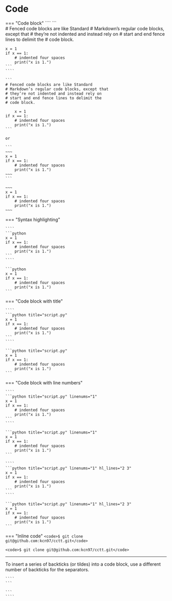 # Code

=== "Code block"
    ````
    ```  
    # Fenced code blocks are like Standard
    # Markdown’s regular code blocks, except that
    # they’re not indented and instead rely on
    # start and end fence lines to delimit the
    # code block.
    
    x = 1
    if x == 1:
        # indented four spaces
        print("x is 1.")
    ```
    ````

    ``` 
    # Fenced code blocks are like Standard
    # Markdown’s regular code blocks, except that
    # they’re not indented and instead rely on
    # start and end fence lines to delimit the
    # code block.
    
        x = 1
    if x == 1:
        # indented four spaces
        print("x is 1.")
    ```
    
    or

    ```
    ~~~
    x = 1
    if x == 1:
        # indented four spaces
        print("x is 1.")
    ~~~
    ```
    
    ~~~
    x = 1
    if x == 1:
        # indented four spaces
        print("x is 1.")
    ~~~
    
=== "Syntax highlighting"

    ````
    ```python
    x = 1
    if x == 1:
        # indented four spaces
        print("x is 1.")
    ```
    ````
    
    ```python
    x = 1
    if x == 1:
        # indented four spaces
        print("x is 1.")
    ```  

=== "Code block with title"

    ````
    ```python title="script.py"
    x = 1
    if x == 1:
        # indented four spaces
        print("x is 1.")
    ```
    ````
    
    ```python title="script.py"
    x = 1
    if x == 1:
        # indented four spaces
        print("x is 1.")
    ```  

=== "Code block with line numbers"

    ````
    ```python title="script.py" linenums="1"
    x = 1
    if x == 1:
        # indented four spaces
        print("x is 1.")
    ```
    ````
    
    ```python title="script.py" linenums="1"
    x = 1
    if x == 1:
        # indented four spaces
        print("x is 1.")
    ```

    ````
    ```python title="script.py" linenums="1" hl_lines="2 3"
    x = 1
    if x == 1:
        # indented four spaces
        print("x is 1.")
    ```
    ````
    
    ```python title="script.py" linenums="1" hl_lines="2 3"
    x = 1
    if x == 1:
        # indented four spaces
        print("x is 1.")
    ```    

=== "Inline code"
    ```
    <code>$ git clone git@github.com:kcn97/cctt.git</code>
    ```
    
    <code>$ git clone git@github.com:kcn97/cctt.git</code>

***


To insert a series of backticks (or tildes) into a code block, use a different number of backticks for the separators.
`````
````
```

```
````
`````